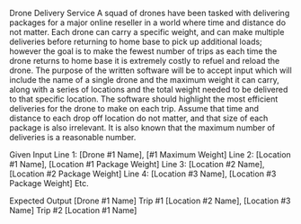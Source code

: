 Drone Delivery Service
A squad of drones have been tasked with delivering packages for a major online reseller in a world
where time and distance do not matter. Each drone can carry a specific weight, and can make multiple
deliveries before returning to home base to pick up additional loads; however the goal is to make the
fewest number of trips as each time the drone returns to home base it is extremely costly to refuel and
reload the drone.
The purpose of the written software will be to accept input which will include the name of a single
drone and the maximum weight it can carry, along with a series of locations and the total weight needed
to be delivered to that specific location. The software should highlight the most efficient deliveries for
the drone to make on each trip.
Assume that time and distance to each drop off location do not matter, and that size of each package is
also irrelevant. It is also known that the maximum number of deliveries is a reasonable number.

Given Input
Line 1: [Drone #1 Name], [#1 Maximum Weight]
Line 2: [Location #1 Name], [Location #1 Package Weight]
Line 3: [Location #2 Name], [Location #2 Package Weight]
Line 4: [Location #3 Name], [Location #3 Package Weight]
Etc.

Expected Output
[Drone #1 Name]
Trip #1
[Location #2 Name], [Location #3 Name]
Trip #2
[Location #1 Name]